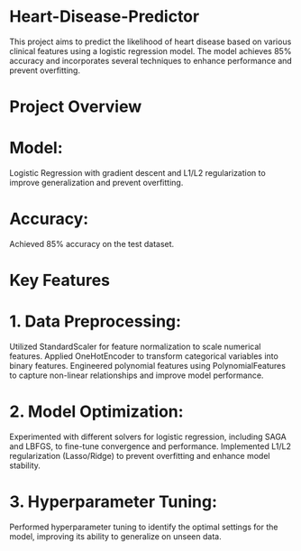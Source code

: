 # Heart-Disease-Predictor

This project aims to predict the likelihood of heart disease based on various clinical features using a logistic regression model. The model achieves 85% accuracy and incorporates several techniques to enhance performance and prevent overfitting.

# Project Overview

# Model: 
Logistic Regression with gradient descent and L1/L2 regularization to improve generalization and prevent overfitting.

# Accuracy: 
Achieved 85% accuracy on the test dataset.

# Key Features
# 1. Data Preprocessing:
Utilized StandardScaler for feature normalization to scale numerical features.
Applied OneHotEncoder to transform categorical variables into binary features.
Engineered polynomial features using PolynomialFeatures to capture non-linear relationships and improve model performance.

# 2. Model Optimization:
Experimented with different solvers for logistic regression, including SAGA and LBFGS, to fine-tune convergence and performance.
Implemented L1/L2 regularization (Lasso/Ridge) to prevent overfitting and enhance model stability.

# 3. Hyperparameter Tuning:
Performed hyperparameter tuning to identify the optimal settings for the model, improving its ability to generalize on unseen data.
